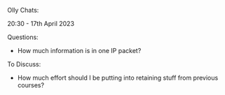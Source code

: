 Olly Chats:

20:30 - 17th April 2023

Questions:

- How much information is in one IP packet?

To Discuss:

- How much effort should I be putting into retaining stuff from previous courses?
